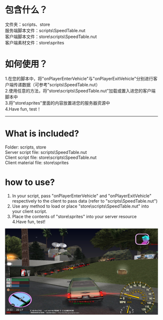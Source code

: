 # 包含什么？
文件夹：scripts、store  
服务端脚本文件：scripts\SpeedTable.nut  
客户端脚本文件：store\scripts\SpeedTable.nut  
客户端素材文件：store\sprites  

# 如何使用？
1.在您的脚本中，将"onPlayerEnterVehicle"与"onPlayerExitVehicle"分别进行客户端传递数据（可参考"scripts\SpeedTable.nut）  
2.使用任意的方法，将"store\scripts\SpeedTable.nut"加载或置入进您的客户端脚本中  
3.将"store\sprites"里面的内容放置进您的服务器资源中  
4.Have fun, test！  

---

# What is included?
Folder: scripts, store  
Server script file: scripts\SpeedTable.nut  
Client script file: store\scripts\SpeedTable.nut  
Client material file: store\sprites  

# how to use?
1. In your script, pass "onPlayerEnterVehicle" and "onPlayerExitVehicle" respectively to the client to pass data (refer to "scripts\SpeedTable.nut")  
2. Use any method to load or place "store\scripts\SpeedTable.nut" into your client script.  
3. Place the contents of "store\sprites" into your server resource  
4.Have fun, test!  

![avatar](https://github.com/bibiboxs/vcmp/blob/master/VehicleDashboard/image.jpg?raw=true)
